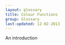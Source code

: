 ```yaml
---
layout: glossary
title: Colour Functions
group: Glossary
last-updated: 12-02-2013
---
```



An introduction